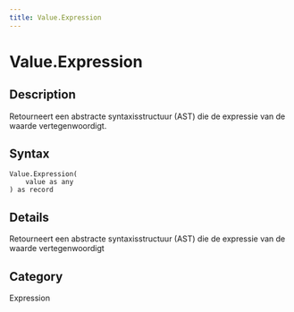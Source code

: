 ```yaml
---
title: Value.Expression
---
```


# Value.Expression


## Description

Retourneert een abstracte syntaxisstructuur (AST) die de expressie van de waarde vertegenwoordigt.


## Syntax

```powerquery
Value.Expression(
    value as any
) as record
```


## Details

Retourneert een abstracte syntaxisstructuur (AST) die de expressie van de waarde vertegenwoordigt



## Category
Expression
